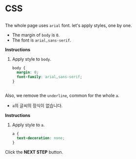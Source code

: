 # CSS
## <body>
The whole page uses `arial` font. let's apply styles, one by one. 
* The margin of `body` is `0`.
* The font is `arial,sans-serif`.


**Instructions**
1. Apply style to `body`.
    ```css
    body {
      margin: 0;
      font-family: arial,sans-serif;
    }
    ```



## <a>
Also, we remove the `underline`, common for the whole `a`. 
* `a`의 글씨의 장식이 없습니다.


**Instructions**
1. Apply style to `a`.
    ```css
    a {
      text-decoration: none;
    }
    ```



Click the **NEXT STEP** button.

